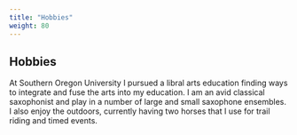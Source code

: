 ```yaml
---
title: "Hobbies"
weight: 80
---
```


## Hobbies
At Southern Oregon University I pursued a libral arts education finding ways to integrate and fuse the arts into my education. I am an avid classical saxophonist and play in a number of large and small saxophone ensembles. I also enjoy the outdoors, currently having two horses that I use for trail riding and timed events.

